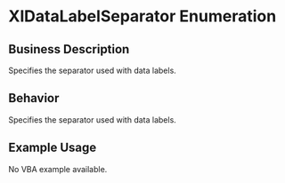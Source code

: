 # XlDataLabelSeparator Enumeration

## Business Description
Specifies the separator used with data labels.

## Behavior
Specifies the separator used with data labels.

## Example Usage
No VBA example available.